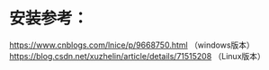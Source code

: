# 安装参考：
https://www.cnblogs.com/lnice/p/9668750.html  （windows版本）
https://blog.csdn.net/xuzhelin/article/details/71515208 （Linux版本）
